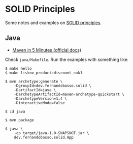# SOLID Principles

Some notes and examples on [SOLID principles](https://en.wikipedia.org/wiki/SOLID).



## Java

* [Maven in 5 Minutes (official docs)](https://maven.apache.org/guides/getting-started/maven-in-five-minutes.html)



Check `java/Makefile`. Run the examples with something like:

```text
$ make hello
$ make liskov_productsdiscount_nok1
```



``` 
$ mvn archetype:generate \
    -DgroupId=dev.fernandobasso.solid \
    -DartifactId=java \
    -DarchetypeArtifactId=maven-archetype-quickstart \
    -DarchetypeVersion=1.4 \
    -DinteractiveMode=false

$ cd java

$ mvn package 
    
$ java \
    -cp target/java-1.0-SNAPSHOT.jar \
    dev.fernandobasso.solid.App 
```

